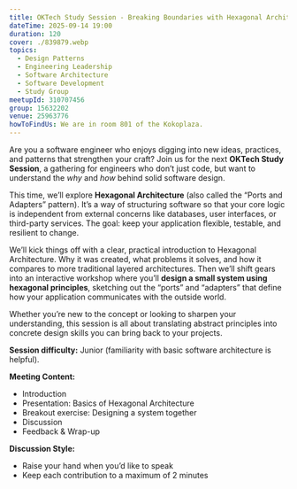```yaml
---
title: OKTech Study Session - Breaking Boundaries with Hexagonal Architecture
dateTime: 2025-09-14 19:00
duration: 120
cover: ./839879.webp
topics:
  - Design Patterns
  - Engineering Leadership
  - Software Architecture
  - Software Development
  - Study Group
meetupId: 310707456
group: 15632202
venue: 25963776
howToFindUs: We are in room 801 of the Kokoplaza.
---
```


Are you a software engineer who enjoys digging into new ideas, practices, and patterns that strengthen your craft? Join us for the next **OKTech Study Session**, a gathering for engineers who don’t just code, but want to understand the *why* and *how* behind solid software design.

This time, we’ll explore **Hexagonal Architecture** (also called the “Ports and Adapters” pattern). It’s a way of structuring software so that your core logic is independent from external concerns like databases, user interfaces, or third-party services. The goal: keep your application flexible, testable, and resilient to change.

We’ll kick things off with a clear, practical introduction to Hexagonal Architecture. Why it was created, what problems it solves, and how it compares to more traditional layered architectures. Then we’ll shift gears into an interactive workshop where you’ll **design a small system using hexagonal principles**, sketching out the “ports” and “adapters” that define how your application communicates with the outside world.

Whether you’re new to the concept or looking to sharpen your understanding, this session is all about translating abstract principles into concrete design skills you can bring back to your projects.

**Session difficulty:** Junior (familiarity with basic software architecture is helpful).

**Meeting Content:**

* Introduction
* Presentation: Basics of Hexagonal Architecture
* Breakout exercise: Designing a system together
* Discussion
* Feedback & Wrap-up

**Discussion Style:**

* Raise your hand when you’d like to speak
* Keep each contribution to a maximum of 2 minutes
